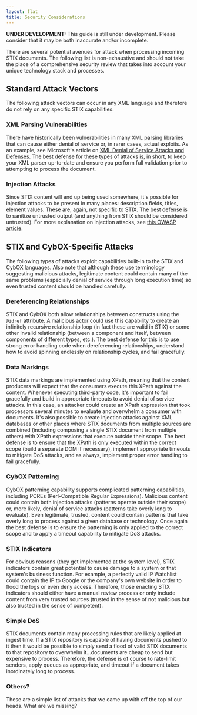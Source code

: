 ```yaml
---
layout: flat
title: Security Considerations
---
```


<p class="alert alert-danger"><strong>UNDER DEVELOPMENT:</strong> This guide is still under development. Please consider that it may be both inaccurate and/or incomplete.</p>

There are several potential avenues for attack when processing incoming STIX documents. The following list is non-exhaustive and should not take the place of a comprehensive security review that takes into account your unique technology stack and processes.

## Standard Attack Vectors

The following attack vectors can occur in any XML language and therefore do not rely on any specific STIX capabilities.

### XML Parsing Vulnerabilities

There have historically been vulnerabilities in many XML parsing libraries that can cause either denial of service or, in rarer cases, actual exploits. As an example, see Microsoft's article on [XML Denial of Service Attacks and Defenses](http://msdn.microsoft.com/en-us/magazine/ee335713.aspx). The best defense for these types of attacks is, in short, to keep your XML parser up-to-date and ensure you perform full validation prior to attempting to process the document.

### Injection Attacks

Since STIX content will end up being used somewhere, it's possible for injection attacks to be present in many places: description fields, titles, element values. These are, again, not specific to STIX. The best defense is to sanitize untrusted output (and anything from STIX should be considered untrusted). For more explanation on injection attacks, see [this OWASP article](https://www.owasp.org/index.php/Top_10_2010-A1-Injection).

## STIX and CybOX-Specific Attacks

The following types of attacks exploit capabilities built-in to the STIX and CybOX languages. Also note that although these use terminology suggesting malicious attacks, legitimate content could contain many of the same problems (especially denial of service through long execution time) so even trusted content should be handled carefully.

### Dereferencing Relationships

STIX and CybOX both allow relationships between constructs using the `@idref` attribute. A malicious actor could use this capability to create an infinitely recursive relationship loop (in fact these are valid in STIX) or some other invalid relationship (between a component and itself, between components of different types, etc.). The best defense for this is to use strong error handling code when dereferencing relationships, understand how to avoid spinning endlessly on relationship cycles, and fail gracefully.

### Data Markings

STIX data markings are implemented using XPath, meaning that the content producers will expect that the consumers execute this XPath against the content. Whenever executing third-party code, it's important to fail gracefully and build in appropriate timeouts to avoid denial of service attacks. In this case, an attacker could create an XPath expression that took processors several minutes to evaluate and overwhelm a consumer with documents. It's also possible to create injection attacks against XML databases or other places where STIX documents from multiple sources are combined (including composing a single STIX document from multiple others) with XPath expressions that execute outside their scope. The best defense is to ensure that the XPath is only executed within the correct scope (build a separate DOM if necessary), implement appropriate timeouts to mitigate DoS attacks, and as always, implement proper error handling to fail gracefully.

### CybOX Patterning

CybOX patterning capability supports complicated patterning capabilities, including PCREs (Perl-Compatible Regular Expressions). Malicious content could contain both injection attacks (patterns operate outside their scope) or, more likely, denial of service attacks (patterns take overly long to evaluate). Even legitimate, trusted, content could contain patterns that take overly long to process against a given database or technology. Once again the best defense is to ensure the patterning is only applied to the correct scope and to apply a timeout capability to mitigate DoS attacks.

### STIX Indicators

For obvious reasons (they get implemented at the system level), STIX indicators contain great potential to cause damage to a system or that system's business function. For example, a perfectly valid IP Watchlist could contain the IP to Google or the company's own website in order to flood the logs or even deny access. Therefore, those enacting STIX indicators should either have a manual review process or only include content from very trusted sources (trusted in the sense of not malicious but also trusted in the sense of competent).

### Simple DoS

STIX documents contain many processing rules that are likely applied at ingest time. If a STIX repository is capable of having documents pushed to it then it would be possible to simply send a flood of valid STIX documents to that repository to overwhelm it...documents are cheap to send but expensive to process. Therefore, the defense is of course to rate-limit senders, apply queues as appropriate, and timeout if a document takes inordinately long to process.

### Others?

These are a simple list of attacks that we came up with off the top of our heads. What are we missing?
